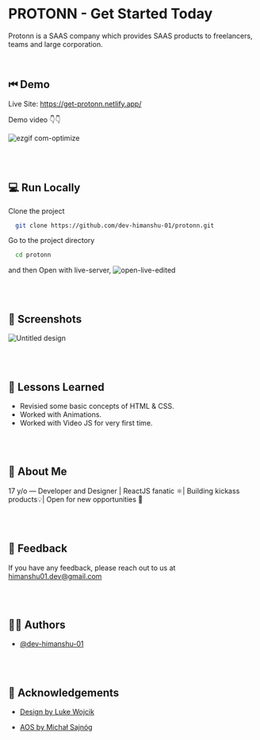 
# PROTONN - Get Started Today

Protonn is a SAAS company which provides SAAS products to freelancers, teams and large corporation.


<br>

## ⏮ Demo

Live Site: https://get-protonn.netlify.app/



Demo video 👇👇


![ezgif com-optimize](https://user-images.githubusercontent.com/110885026/230062533-4bb51154-ac05-424e-be9b-53a2cd4e2819.gif)


<br>
<br>

## 💻 Run Locally

Clone the project

```bash
  git clone https://github.com/dev-himanshu-01/protonn.git
```

Go to the project directory

```bash
  cd protonn
```

and then Open with live-server,
![open-live-edited](https://user-images.githubusercontent.com/110885026/230066508-631d1ba5-a9b9-4839-925c-48bfeea60f37.gif)


<br>
<br>

## 📸 Screenshots 

![Untitled design](https://user-images.githubusercontent.com/110885026/230068902-31d5a785-d25d-4c24-a542-825c666c1d9b.png)


<br>
<br>

## 🧠 Lessons Learned

- Revisied some basic concepts of HTML & CSS.
- Worked with Animations.
- Worked with Video JS for very first time.

<br>
<br>

## 🚀 About Me
17 y/o — Developer and Designer | ReactJS fanatic ⚛️| Building kickass products💡|  Open for new opportunities 🌟

<br>
<br>

## 💬 Feedback

If you have any feedback, please reach out to us at himanshu01.dev@gmail.com

<br>
<br>

## 🙋‍♂️ Authors

- [@dev-himanshu-01](https://www.github.com/dev-himanshu-01)

<br>
<br>

## 🎈 Acknowledgements

 - [Design by Luke Wojcik](https://dribbble.com/shots/18126526-Protonn-Landing-Page)

 - [AOS by Michał Sajnóg](https://github.com/michalsnik/aos)
